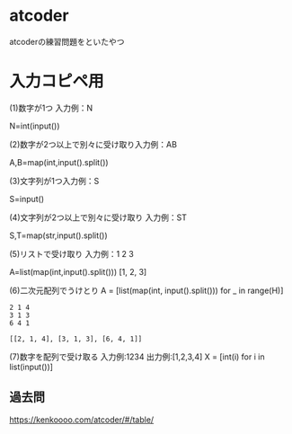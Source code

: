 # atcoder
atcoderの練習問題をといたやつ

# 入力コピペ用

(1)数字が1つ
入力例：N

N=int(input())

(2)数字が2つ以上で別々に受け取り入力例：AB

A,B=map(int,input().split())

(3)文字列が1つ入力例：S

S=input()

(4)文字列が2つ以上で別々に受け取り
入力例：ST

S,T=map(str,input().split())

(5)リストで受け取り
入力例：1 2 3

A=list(map(int,input().split()))
[1, 2, 3]

(6)二次元配列でうけとり
A = [list(map(int, input().split())) for _ in range(H)]

```
2 1 4
3 1 3
6 4 1
```

```
[[2, 1, 4], [3, 1, 3], [6, 4, 1]]
```

(7)数字を配列で受け取る 
入力例:1234
出力例:[1,2,3,4]
X = [int(i) for i in list(input())]

## 過去問
https://kenkoooo.com/atcoder/#/table/
